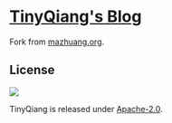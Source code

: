 # [TinyQiang's Blog][]
Fork from [mazhuang.org][].

## License
[![][license img]][license]

TinyQiang is released under [Apache-2.0][].


[TinyQiang's Blog]: https://tinyqiang.github.io/TinyQiang/
[mazhuang.org]: http://github.com/mzlogin/mzlogin.github.io

[Apache-2.0]: https://opensource.org/licenses/Apache-2.0
[license]:LICENSE
[license img]:https://img.shields.io/badge/License-Apache--2.0-blue.svg
